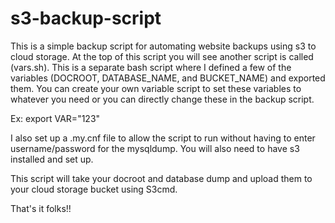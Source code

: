 # s3-backup-script

This is a simple backup script for automating website backups using s3 to cloud storage. 
At the top of this script you will see another script is called (vars.sh). 
This is a separate bash script where I defined a few of the variables (DOCROOT, DATABASE_NAME, and BUCKET_NAME) and exported them.
You can create your own variable script to set these variables to whatever you need or you can directly change these in the backup script.

Ex: export VAR="123"

I also set up a .my.cnf file to allow the script to run without having to enter username/password for the mysqldump. 
You will also need to have s3 installed and set up. 

This script will take your docroot and database dump and upload them to your cloud storage bucket using S3cmd. 

That's it folks!! 


